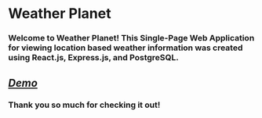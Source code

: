 # Weather Planet #

### Welcome to Weather Planet! This Single-Page Web Application for viewing location based weather information was created using React.js, Express.js, and PostgreSQL. ###

## _[Demo](https://youtu.be/WKBpNc2geA4)_ ##

### Thank you so much for checking it out! ###



